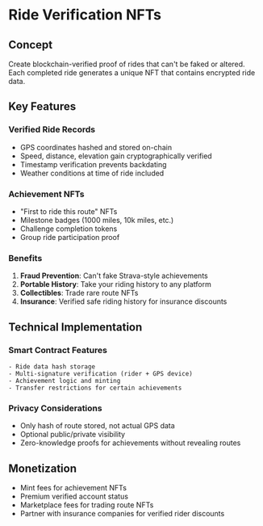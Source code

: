 # Ride Verification NFTs

## Concept
Create blockchain-verified proof of rides that can't be faked or altered. Each completed ride generates a unique NFT that contains encrypted ride data.

## Key Features

### Verified Ride Records
- GPS coordinates hashed and stored on-chain
- Speed, distance, elevation gain cryptographically verified
- Timestamp verification prevents backdating
- Weather conditions at time of ride included

### Achievement NFTs
- "First to ride this route" NFTs
- Milestone badges (1000 miles, 10k miles, etc.)
- Challenge completion tokens
- Group ride participation proof

### Benefits
1. **Fraud Prevention**: Can't fake Strava-style achievements
2. **Portable History**: Take your riding history to any platform
3. **Collectibles**: Trade rare route NFTs
4. **Insurance**: Verified safe riding history for insurance discounts

## Technical Implementation

### Smart Contract Features
```
- Ride data hash storage
- Multi-signature verification (rider + GPS device)
- Achievement logic and minting
- Transfer restrictions for certain achievements
```

### Privacy Considerations
- Only hash of route stored, not actual GPS data
- Optional public/private visibility
- Zero-knowledge proofs for achievements without revealing routes

## Monetization
- Mint fees for achievement NFTs
- Premium verified account status
- Marketplace fees for trading route NFTs
- Partner with insurance companies for verified rider discounts